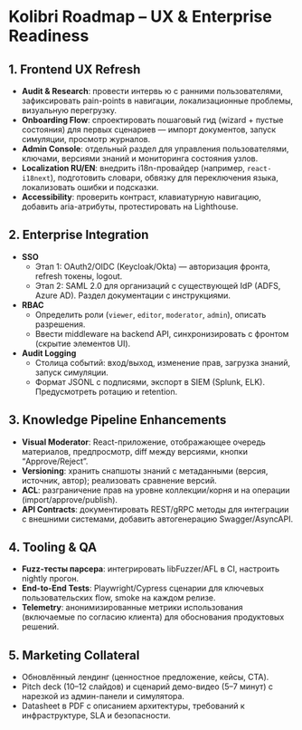 # Kolibri Roadmap – UX & Enterprise Readiness

## 1. Frontend UX Refresh
- **Audit & Research**: провести интервь ю с ранними пользователями, зафиксировать pain-points в навигации, локализационные проблемы, визуальную перегрузку.
- **Onboarding Flow**: спроектировать пошаговый гид (wizard + пустые состояния) для первых сценариев — импорт документов, запуск симуляции, просмотр журналов.
- **Admin Console**: отдельный раздел для управления пользователями, ключами, версиями знаний и мониторинга состояния узлов.
- **Localization RU/EN**: внедрить i18n-провайдер (например, `react-i18next`), подготовить словари, обвязку для переключения языка, локализовать ошибки и подсказки.
- **Accessibility**: проверить контраст, клавиатурную навигацию, добавить aria-атрибуты, протестировать на Lighthouse.

## 2. Enterprise Integration
- **SSO**
  - Этап 1: OAuth2/OIDC (Keycloak/Okta) — авторизация фронта, refresh токены, logout.
  - Этап 2: SAML 2.0 для организаций с существующей IdP (ADFS, Azure AD). Раздел документации с инструкциями.
- **RBAC**
  - Определить роли (`viewer`, `editor`, `moderator`, `admin`), описать разрешения.
  - Ввести middleware на backend API, синхронизировать с фронтом (скрытие элементов UI).
- **Audit Logging**
  - Столица событий: вход/выход, изменение прав, загрузка знаний, запуск симуляции.
  - Формат JSONL с подписями, экспорт в SIEM (Splunk, ELK). Предусмотреть ротацию и retention.

## 3. Knowledge Pipeline Enhancements
- **Visual Moderator**: React-приложение, отображающее очередь материалов, предпросмотр, diff между версиями, кнопки “Approve/Reject”.
- **Versioning**: хранить снапшоты знаний с метаданными (версия, источник, автор); реализовать сравнение версий.
- **ACL**: разграничение прав на уровне коллекции/корня и на операции (import/approve/publish).
- **API Contracts**: документировать REST/gRPC методы для интеграции с внешними системами, добавить автогенерацию Swagger/AsyncAPI.

## 4. Tooling & QA
- **Fuzz-тесты парсера**: интегрировать libFuzzer/AFL в CI, настроить nightly прогон.
- **End-to-End Tests**: Playwright/Cypress сценарии для ключевых пользовательских flow, smoke на каждом релизе.
- **Telemetry**: анонимизированные метрики использования (включаемые по согласию клиента) для обоснования продуктовых решений.

## 5. Marketing Collateral
- Обновлённый лендинг (ценностное предложение, кейсы, CTA).
- Pitch deck (10–12 слайдов) и сценарий демо-видео (5–7 минут) с нарезкой из админ-панели и симулятора.
- Datasheet в PDF с описанием архитектуры, требований к инфраструктуре, SLA и безопасности.
